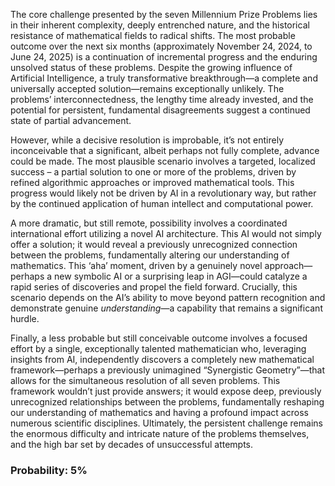 The core challenge presented by the seven Millennium Prize Problems lies in their inherent complexity, deeply entrenched nature, and the historical resistance of mathematical fields to radical shifts. The most probable outcome over the next six months (approximately November 24, 2024, to June 24, 2025) is a continuation of incremental progress and the enduring unsolved status of these problems. Despite the growing influence of Artificial Intelligence, a truly transformative breakthrough—a complete and universally accepted solution—remains exceptionally unlikely. The problems’ interconnectedness, the lengthy time already invested, and the potential for persistent, fundamental disagreements suggest a continued state of partial advancement.

However, while a decisive resolution is improbable, it’s not entirely inconceivable that a significant, albeit perhaps not fully complete, advance could be made. The most plausible scenario involves a targeted, localized success – a partial solution to one or more of the problems, driven by refined algorithmic approaches or improved mathematical tools. This progress would likely not be driven by AI in a revolutionary way, but rather by the continued application of human intellect and computational power. 

A more dramatic, but still remote, possibility involves a coordinated international effort utilizing a novel AI architecture. This AI would not simply offer a solution; it would reveal a previously unrecognized connection between the problems, fundamentally altering our understanding of mathematics. This ‘aha’ moment, driven by a genuinely novel approach—perhaps a new symbolic AI or a surprising leap in AGI—could catalyze a rapid series of discoveries and propel the field forward.  Crucially, this scenario depends on the AI’s ability to move beyond pattern recognition and demonstrate genuine *understanding*—a capability that remains a significant hurdle.

Finally, a less probable but still conceivable outcome involves a focused effort by a single, exceptionally talented mathematician who, leveraging insights from AI, independently discovers a completely new mathematical framework—perhaps a previously unimagined “Synergistic Geometry”—that allows for the simultaneous resolution of all seven problems. This framework wouldn’t just provide answers; it would expose deep, previously unrecognized relationships between the problems, fundamentally reshaping our understanding of mathematics and having a profound impact across numerous scientific disciplines.  Ultimately, the persistent challenge remains the enormous difficulty and intricate nature of the problems themselves, and the high bar set by decades of unsuccessful attempts.

### Probability: 5%